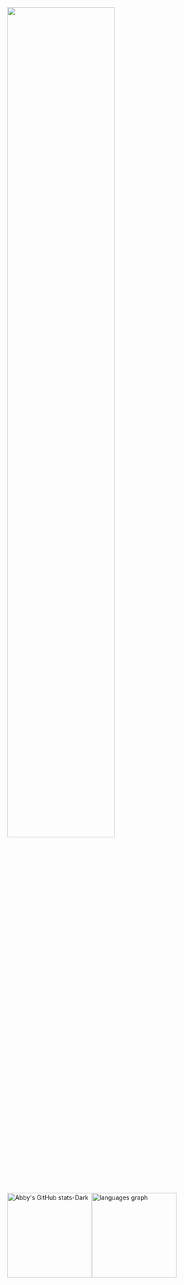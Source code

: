 
<img src="https://readme-typing-svg.demolab.com?font=Inconsolata&weight=500&size=50&duration=4000&pause=300&color=8FA6CB&center=true&vCenter=true&multiline=true&repeat=false&random=false&width=1300&height=140&lines=Hi+There!" width="70%" />
<br>

<div style="display: flex; align-items: center;">
    <a href="https://github.com/abbysttn/github-readme-stats#responsive-card-theme#gh-dark-mode-only">
    <img src="https://github-readme-stats.vercel.app/api?username=abbysttn&show_icons=true&theme=github_dark&hide_border=true&card_width=350#gh-dark-mode-only" height="195" alt="Abby's GitHub stats-Dark" />
  </a>
  <img src="https://github-readme-stats.vercel.app/api/top-langs?username=abbysttn&locale=en&hide_title=false&layout=compact&card_width=320&langs_count=5&theme=yeblu&hide_border=false" height="195" alt="languages graph" />
  
</div>
